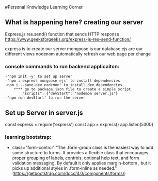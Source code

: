 #Personal Knowledge Learning Corner 

## What is happening here? creating our server 
Express.js res.send() function that sends HTTP response
    https://www.geeksforgeeks.org/express-js-res-send-function/

express is to create our server 
mongoose is our database 
ejs are our different views
nodenom automatically refresh our web page per change

### console commands to run backend applicaiton: 
    -'npm init -y' to set up server
    -'npm i express mongoose ejs' to install dependencies 
    -npm i --save-dev nodemon' to install dev dependencies
        **** go to package.json file to create a simple script 
            "scripts": {"devStart": "nodemon server.js"}
    -'npm run devStart' to run the server

## Set up Server in server.js
const express = require('express')
const app = express()
app.listen(5000)   
<!-- ^^^ set up localhost port to 5000 in localhost:5000 -->
### learning bootstrap:
- class="form-control"
"The .form-group class is the easiest way to add some structure to forms. It provides a flexible class that encourages proper grouping of labels, controls, optional help text, and form validation messaging. By default it only applies margin-bottom , but it picks up additional styles in .form-inline as needed." (https://getbootstrap.com/docs/4.0/components/forms/)

